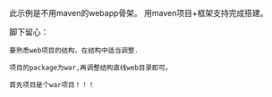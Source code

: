 此示例是不用maven的webapp骨架。 用maven项目+框架支持完成搭建。

脚下留心： 

    要熟悉web项目的结构，在结构中适当调整.
    
    项目的package为war,再调整结构直线web目录即可。
    
    首先项目是个war项目！！！